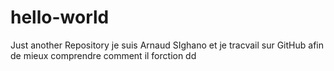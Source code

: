 # hello-world
Just another Repository
je suis Arnaud SIghano et je tracvail sur GitHub afin de mieux comprendre comment il forction
dd
